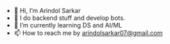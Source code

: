 - 👋 Hi, I’m Arindol Sarkar
- 👀 I do backend stuff and develop bots.
- 🌱 I’m currently learning DS and AI/ML
- 📫 How to reach me by arindolsarkar07@gmail.com

